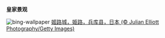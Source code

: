 
**皇家景观**

![bing-wallpaper](https://www.bing.com/th?id=OHR.JapanHimeji_ZH-CN8344654166_1920x1080.jpg)
[姬路城，姫路，兵库县，日本 (© Julian Elliott Photography/Getty Images)](https://www.bing.com/search?q=%E6%97%A5%E6%9C%AC%E5%A7%AC%E8%B7%AF%E5%9F%8E&amp;form=hpcapt&amp;mkt=zh-cn)
  
